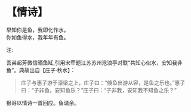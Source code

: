 # 【情诗】

早知你是鱼，我即化作水。  
你如鱼得水，我年年有鱼。

注: 

吾弟超芳微信晒鱼缸,引用宋荦题江苏苏州沧浪亭对联“共知心似水，安知我非鱼”。典故出自【庄子·秋水】：

> 庄子与惠子游于濠梁之上，庄子曰：“倏鱼出游从容，是鱼之乐也。”惠子曰：“子非鱼，安知鱼乐？”庄子曰：“子非我，安知我不知鱼之乐？” 

猴哥以情诗一首回应。鱼谐余。


